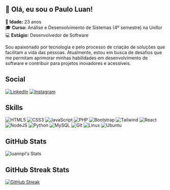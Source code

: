 ## 👋 Olá, eu sou o Paulo Luan!

🌟 **Idade:** 23 anos  
🎓 **Curso:** Análise e Desenvolvimento de Sistemas (4º semestre) na Unifor  
💻 **Estágio:** Desenvolvedor de Software  

Sou apaixonado por tecnologia e pelo processo de criação de soluções que facilitam a vida das pessoas. Atualmente, estou em busca de desafios que me permitam aprimorar minhas habilidades em desenvolvimento de software e contribuir para projetos inovadores e acessíveis.
## Social
[![LinkedIn](https://img.shields.io/badge/LinkedIn-0077B5?style=for-the-badge&logo=linkedin&logoColor=white)](https://www.linkedin.com/in/pauloluanpl/)
[![Instagram](https://img.shields.io/badge/-Instagram-%23E4405F?style=for-the-badge&logo=instagram&logoColor=white)](https://www.instagram.com/luaanpl/)

## Skills
![HTML5](https://img.shields.io/badge/HTML5-E34F26?style=for-the-badge&logo=html5&logoColor=white)
![CSS3](https://img.shields.io/badge/CSS3-1572B6?style=for-the-badge&logo=css3&logoColor=white)
![JavaScript](https://img.shields.io/badge/JavaScript-F7DF1E?style=for-the-badge&logo=javascript&logoColor=black)
![PHP](https://img.shields.io/badge/php-grey?style=for-the-badge&logo=php)
![Bootstrap](https://img.shields.io/badge/-boostrap-0D1117?style=for-the-badge&logo=bootstrap&labelColor=0D1117)
![Tailwind](https://img.shields.io/badge/tailwindcss-%2338B2AC.svg?style=for-the-badge&logo=tailwind-css&logoColor=white)
![React](https://img.shields.io/badge/React-20232A?style=for-the-badge&logo=react&logoColor=61DAFB)
![NodeJS](https://img.shields.io/badge/node.js-6DA55F?style=for-the-badge&logo=node.js&logoColor=white)
![Python](https://img.shields.io/badge/python-3670A0?style=for-the-badge&logo=python&logoColor=ffdd54)
![MySQL](https://img.shields.io/badge/MySQL-00000F?style=for-the-badge&logo=mysql&logoColor=white)
![Git](https://img.shields.io/badge/GIT-E44C30?style=for-the-badge&logo=git&logoColor=white)
![Linux](https://img.shields.io/badge/Linux-000?style=for-the-badge&logo=linux&logoColor=FCC624)
![Ubuntu](https://img.shields.io/badge/Ubuntu-35495E?style=for-the-badge&logo=ubuntu&logoColor=2CA5E0)



## GitHub Stats
![luannpl's Stats](https://github-readme-stats.vercel.app/api?username=luannpl&theme=tokyonight&show_icons=true&hide_border=true&count_private=true)

## GitHub Streak Stats
[![GitHub Streak](https://streak-stats.demolab.com/?user=luannpl&theme=tokyonight)](https://git.io/streak-stats)
